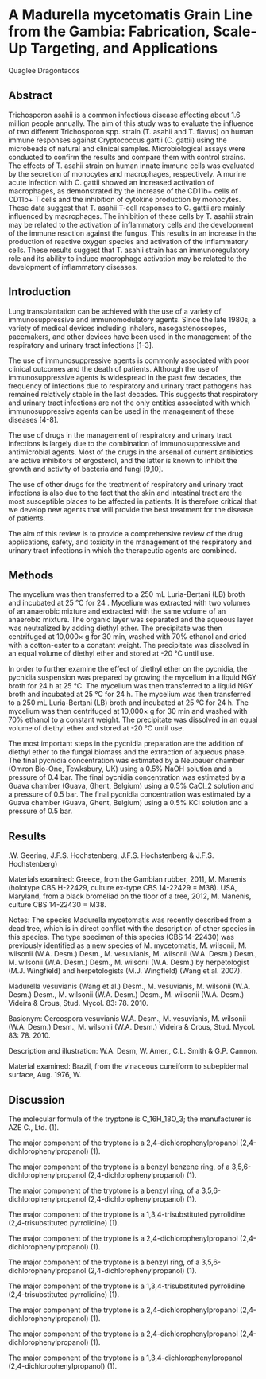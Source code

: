 # A Madurella mycetomatis Grain Line from the Gambia: Fabrication, Scale-Up Targeting, and Applications
Quaglee Dragontacos


## Abstract
Trichosporon asahii is a common infectious disease affecting about 1.6 million people annually. The aim of this study was to evaluate the influence of two different Trichosporon spp. strain (T. asahii and T. flavus) on human immune responses against Cryptococcus gattii (C. gattii) using the microbeads of natural and clinical samples. Microbiological assays were conducted to confirm the results and compare them with control strains. The effects of T. asahii strain on human innate immune cells was evaluated by the secretion of monocytes and macrophages, respectively. A murine acute infection with C. gattii showed an increased activation of macrophages, as demonstrated by the increase of the CD11b+ cells of CD11b+ T cells and the inhibition of cytokine production by monocytes. These data suggest that T. asahii T-cell responses to C. gattii are mainly influenced by macrophages. The inhibition of these cells by T. asahii strain may be related to the activation of inflammatory cells and the development of the immune reaction against the fungus. This results in an increase in the production of reactive oxygen species and activation of the inflammatory cells. These results suggest that T. asahii strain has an immunoregulatory role and its ability to induce macrophage activation may be related to the development of inflammatory diseases.


## Introduction
Lung transplantation can be achieved with the use of a variety of immunosuppressive and immunomodulatory agents. Since the late 1980s, a variety of medical devices including inhalers, nasogastenoscopes, pacemakers, and other devices have been used in the management of the respiratory and urinary tract infections [1-3].

The use of immunosuppressive agents is commonly associated with poor clinical outcomes and the death of patients. Although the use of immunosuppressive agents is widespread in the past few decades, the frequency of infections due to respiratory and urinary tract pathogens has remained relatively stable in the last decades. This suggests that respiratory and urinary tract infections are not the only entities associated with which immunosuppressive agents can be used in the management of these diseases [4-8].

The use of drugs in the management of respiratory and urinary tract infections is largely due to the combination of immunosuppressive and antimicrobial agents. Most of the drugs in the arsenal of current antibiotics are active inhibitors of ergosterol, and the latter is known to inhibit the growth and activity of bacteria and fungi [9,10].

The use of other drugs for the treatment of respiratory and urinary tract infections is also due to the fact that the skin and intestinal tract are the most susceptible places to be affected in patients. It is therefore critical that we develop new agents that will provide the best treatment for the disease of patients.

The aim of this review is to provide a comprehensive review of the drug applications, safety, and toxicity in the management of the respiratory and urinary tract infections in which the therapeutic agents are combined.


## Methods
The mycelium was then transferred to a 250 mL Luria-Bertani (LB) broth and incubated at 25 °C for 24 . Mycelium was extracted with two volumes of an anaerobic mixture and extracted with the same volume of an anaerobic mixture. The organic layer was separated and the aqueous layer was neutralized by adding diethyl ether. The precipitate was then centrifuged at 10,000× g for 30 min, washed with 70% ethanol and dried with a cotton-ester to a constant weight. The precipitate was dissolved in an equal volume of diethyl ether and stored at -20 °C until use.

In order to further examine the effect of diethyl ether on the pycnidia, the pycnidia suspension was prepared by growing the mycelium in a liquid NGY broth for 24 h at 25 °C. The mycelium was then transferred to a liquid NGY broth and incubated at 25 °C for 24 h. The mycelium was then transferred to a 250 mL Luria-Bertani (LB) broth and incubated at 25 °C for 24 h. The mycelium was then centrifuged at 10,000× g for 30 min and washed with 70% ethanol to a constant weight. The precipitate was dissolved in an equal volume of diethyl ether and stored at -20 °C until use.

The most important steps in the pycnidia preparation are the addition of diethyl ether to the fungal biomass and the extraction of aqueous phase. The final pycnidia concentration was estimated by a Neubauer chamber (Omron Bio-One, Tewksbury, UK) using a 0.5% NaOH solution and a pressure of 0.4 bar. The final pycnidia concentration was estimated by a Guava chamber (Guava, Ghent, Belgium) using a 0.5% CaCl_2 solution and a pressure of 0.5 bar. The final pycnidia concentration was estimated by a Guava chamber (Guava, Ghent, Belgium) using a 0.5% KCl solution and a pressure of 0.5 bar.


## Results
.W. Geering, J.F.S. Hochstenberg, J.F.S. Hochstenberg & J.F.S. Hochstenberg)

Materials examined: Greece, from the Gambian rubber, 2011, M. Manenis (holotype CBS H-22429, culture ex-type CBS 14-22429 = M38). USA, Maryland, from a black bromeliad on the floor of a tree, 2012, M. Manenis, culture CBS 14-22430 = M38.

Notes: The species Madurella mycetomatis was recently described from a dead tree, which is in direct conflict with the description of other species in this species. The type specimen of this species (CBS 14-22430) was previously identified as a new species of M. mycetomatis, M. wilsonii, M. wilsonii (W.A. Desm.) Desm., M. vesuvianis, M. wilsonii (W.A. Desm.) Desm., M. wilsonii (W.A. Desm.) Desm., M. wilsonii (W.A. Desm.) by herpetologist (M.J. Wingfield) and herpetologists (M.J. Wingfield) (Wang et al. 2007).

Madurella vesuvianis (Wang et al.) Desm., M. vesuvianis, M. wilsonii (W.A. Desm.) Desm., M. wilsonii (W.A. Desm.) Desm., M. wilsonii (W.A. Desm.) Videira & Crous, Stud. Mycol. 83: 78. 2010.

Basionym: Cercospora vesuvianis W.A. Desm., M. vesuvianis, M. wilsonii (W.A. Desm.) Desm., M. wilsonii (W.A. Desm.) Videira & Crous, Stud. Mycol. 83: 78. 2010.

Description and illustration: W.A. Desm, W. Amer., C.L. Smith & G.P. Cannon.

Material examined: Brazil, from the vinaceous cuneiform to subepidermal surface, Aug. 1976, W.


## Discussion
The molecular formula of the tryptone is C_16H_18O_3; the manufacturer is AZE C., Ltd. (1).

The major component of the tryptone is a 2,4-dichlorophenylpropanol (2,4-dichlorophenylpropanol) (1).

The major component of the tryptone is a benzyl benzene ring, of a 3,5,6-dichlorophenylpropanol (2,4-dichlorophenylpropanol) (1).

The major component of the tryptone is a benzyl ring, of a 3,5,6-dichlorophenylpropanol (2,4-dichlorophenylpropanol) (1).

The major component of the tryptone is a 1,3,4-trisubstituted pyrrolidine (2,4-trisubstituted pyrrolidine) (1).

The major component of the tryptone is a 2,4-dichlorophenylpropanol (2,4-dichlorophenylpropanol) (1).

The major component of the tryptone is a benzyl ring, of a 3,5,6-dichlorophenylpropanol (2,4-dichlorophenylpropanol) (1).

The major component of the tryptone is a 1,3,4-trisubstituted pyrrolidine (2,4-trisubstituted pyrrolidine) (1).

The major component of the tryptone is a 2,4-dichlorophenylpropanol (2,4-dichlorophenylpropanol) (1).

The major component of the tryptone is a 2,4-dichlorophenylpropanol (2,4-dichlorophenylpropanol) (1).

The major component of the tryptone is a 1,3,4-dichlorophenylpropanol (2,4-dichlorophenylpropanol) (1).
